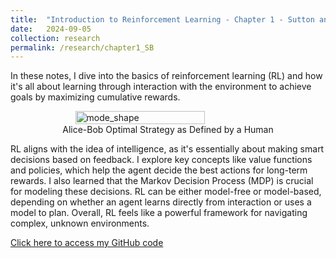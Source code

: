 ```yaml
---
title:  "Introduction to Reinforcement Learning - Chapter 1 - Sutton and Barto"
date:   2024-09-05 
collection: research
permalink: /research/chapter1_SB
---
```

In these notes, I dive into the basics of reinforcement learning (RL) and how it's all about learning through interaction with the environment to achieve goals by maximizing cumulative rewards. 

<figure style="display: flex; flex-direction: column; align-items: center;">
  <img src="{{ "/assets/img/learning/backflip.gif" | absolute_url }}" alt="mode_shape" class="post-pic" style="width: 70%;"/>
  <figcaption style="text-align: center;">Alice-Bob Optimal Strategy as Defined by a Human</figcaption>
</figure>

RL aligns with the idea of intelligence, as it's essentially about making smart decisions based on feedback. I explore key concepts like value functions and policies, which help the agent decide the best actions for long-term rewards. I also learned that the Markov Decision Process (MDP) is crucial for modeling these decisions. RL can be either model-free or model-based, depending on whether an agent learns directly from interaction or uses a model to plan. Overall, RL feels like a powerful framework for navigating complex, unknown environments.

[Click here to access my GitHub code](https://github.com/YaroKazakov/RL-phd/blob/main/rl_book/chapter_notes/Chapter1_notes.pdf)